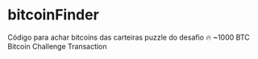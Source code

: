 # bitcoinFinder
Código para achar bitcoins das carteiras puzzle do desafio 🔥 ~1000 BTC Bitcoin Challenge Transaction
